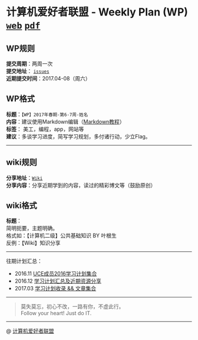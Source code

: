 # 计算机爱好者联盟 - Weekly Plan (WP)  [`web`](http://buct-uce.github.io/weekly-plan) [`pdf`](https://raw.githubusercontent.com/UCE-group/weekly-plan/master/weekly-plan.pdf)  

## WP规则  
**提交周期**：两周一次  
**提交地址**： [`issues`](https://github.com/UCE-group/weekly-plan/issues)  
**近期提交时间**：2017.04-08（周六）  

## WP格式   
**标题**：`【WP】2017年春期-第6-7周-姓名`  
**内容**：建议使用Markdown编辑（[Markdown教程](http://www.markdowntutorial.com/)）  
**标签**： 美工，编程，app，网站等  
**建议**：多谈学习进度，简写学习规划，多付诸行动，少立Flag。  

---

## wiki规则  
**分享地址**：[`Wiki`](https://github.com/UCE-group/weekly-plan/wiki)  
**分享内容**：分享近期学到的内容，读过的精彩博文等（鼓励原创）  

## wiki格式  
 **标题**：  
简明扼要，主题明确。  
格式如：【计算机二级】公共基础知识 BY 叶根生  
反例：【Wiki】知识分享  

---

往期计划汇总：  
* 2016.11 [UCE成员2016学习计划集合](https://www.zybuluo.com/diyer22/note/372766)  
* 2016.12 [学习计划汇总及近期资源分享](https://www.zybuluo.com/0xl2oot/note/580249)  
* 2017.03 [学习计划收录 && 文章集合](https://www.zybuluo.com/0xl2oot/note/673864)  

---

> 莫失莫忘，初心不改，一路有你，不虚此行。  
> Follow your heart! Just do IT.  

---

@ [计算机爱好者联盟](http://www.buctuce.com)
